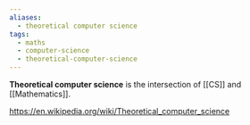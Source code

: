 ```yaml
---
aliases:
  - theoretical computer science
tags:
  - maths
  - computer-science
  - theoretical-computer-science
---
```

**Theoretical computer science** is the intersection of [[CS]] and [[Mathematics]].

https://en.wikipedia.org/wiki/Theoretical_computer_science